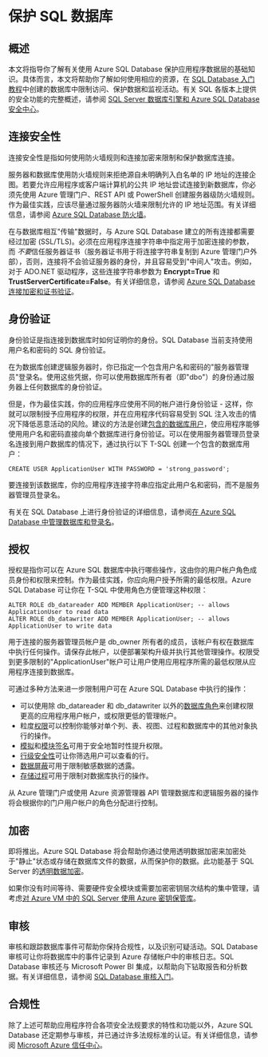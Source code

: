 <properties 
   pageTitle="SQL Database 安全性概述" 
   description="了解有关 Azure SQL Database 和 SQL Server 安全性的信息，包括云与本地 SQL Server 在身份验证、授权、连接安全性、加密和合规性方面的差异。" 
   services="sql-database" 
   documentationCenter="" 
   authors="tmullaney" 
   manager="jeffreyg" 
   editor=""/>

<tags
   ms.service="sql-database"
   ms.devlang="NA"
   ms.topic="article"
   ms.tgt_pltfrm="NA"
   ms.workload="data-services" 
   ms.date="04/02/2015"
   wacn.date="05/25/2015"
   ms.author="thmullan;jackr"/>


# 保护 SQL 数据库

## 概述
本文将指导你了解有关使用 Azure SQL Database 保护应用程序数据层的基础知识。具体而言，本文将帮助你了解如何使用相应的资源，在 [SQL Database 入门教程](sql-database-get-started)中创建的数据库中限制访问、保护数据和监视活动。有关 SQL 各版本上提供的安全功能的完整概述，请参阅 [SQL Server 数据库引擎和 Azure SQL Database 安全中心](https://msdn.microsoft.com/zh-cn/library/bb510589)。

## 连接安全性
连接安全性是指如何使用防火墙规则和连接加密来限制和保护数据库连接。

服务器和数据库使用防火墙规则来拒绝源自未明确列入白名单的 IP 地址的连接企图。若要允许应用程序或客户端计算机的公共 IP 地址尝试连接到新数据库，你必须先使用 Azure 管理门户、REST API 或 PowerShell 创建服务器级防火墙规则。作为最佳实践，应该尽量通过服务器防火墙来限制允许的 IP 地址范围。有关详细信息，请参阅 [Azure SQL Database 防火墙](https://msdn.microsoft.com/zh-cn/library/ee621782)。

在与数据库相互"传输"数据时，与 Azure SQL Database 建立的所有连接都需要经过加密 (SSL/TLS)。必须在应用程序连接字符串中指定用于加密连接的参数，而 *不要*信任服务器证书（服务器证书用于将连接字符串复制到 Azure 管理门户外部），否则，连接将不会验证服务器的身份，并且容易受到"中间人"攻击。例如，对于 ADO.NET 驱动程序，这些连接字符串参数为 **Encrypt=True** 和 **TrustServerCertificate=False**。有关详细信息，请参阅 [Azure SQL Database 连接加密和证书验证](https://msdn.microsoft.com/zh-cn/library/azure/ff394108#encryption)。


## 身份验证
身份验证是指连接到数据库时如何证明你的身份。SQL Database 当前支持使用用户名和密码的 SQL 身份验证。

在为数据库创建逻辑服务器时，你已指定一个包含用户名和密码的"服务器管理员"登录名。使用这些凭据，你可以使用数据库所有者（即"dbo"）的身份通过服务器上任何数据库的身份验证。

但是，作为最佳实践，你的应用程序应使用不同的帐户进行身份验证 - 这样，你就可以限制授予应用程序的权限，并在应用程序代码容易受到 SQL 注入攻击的情况下降低恶意活动的风险。建议的方法是创建[包含的数据库用户](https://msdn.microsoft.com/zh-cn/library/ff929188)，使应用程序能够使用用户名和密码直接向单个数据库进行身份验证。可以在使用服务器管理员登录名连接到用户数据库的情况下，通过执行以下 T-SQL 创建一个包含的数据库用户：

```
CREATE USER ApplicationUser WITH PASSWORD = 'strong_password';
```

要连接到该数据库，你的应用程序连接字符串应指定此用户名和密码，而不是服务器管理员登录名。

有关在 SQL Database 上进行身份验证的详细信息，请参阅[在 Azure SQL Database 中管理数据库和登录名](https://msdn.microsoft.com/zh-cn/library/ee336235)。


## 授权
授权是指你可以在 Azure SQL 数据库中执行哪些操作，这由你的用户帐户角色成员身份和权限来控制。作为最佳实践，你应向用户授予所需的最低权限。Azure SQL Database 可让你在 T-SQL 中使用角色方便管理这种权限：

```
ALTER ROLE db_datareader ADD MEMBER ApplicationUser; -- allows ApplicationUser to read data
ALTER ROLE db_datawriter ADD MEMBER ApplicationUser; -- allows ApplicationUser to write data
```

用于连接的服务器管理员帐户是 db_owner 所有者的成员，该帐户有权在数据库中执行任何操作。请保存此帐户，以便部署架构升级并执行其他管理操作。权限受到更多限制的"ApplicationUser"帐户可让用户使用应用程序所需的最低权限从应用程序连接到数据库。

可通过多种方法来进一步限制用户可在 Azure SQL Database 中执行的操作：
* 可以使用除 db_datareader 和 db_datawriter 以外的[数据库角色](https://msdn.microsoft.com/zh-cn/library/ms189121)来创建权限更高的应用程序用户帐户，或权限更低的管理帐户。
* 粒度[权限](https://msdn.microsoft.com/zh-cn/library/ms191291)可以控制你能够对单个列、表、视图、过程和数据库中的其他对象执行的操作。
* [模拟](https://msdn.microsoft.com/zh-cn/library/vstudio/bb669087)和[模块签名](https://msdn.microsoft.com/zh-cn/library/bb669102)可用于安全地暂时性提升权限。
* [行级安全性](https://msdn.microsoft.com/zh-cn/library/dn765131)可让你筛选用户可以查看的行。
* [数据屏蔽](sql-database-dynamic-data-masking-get-started)可用于限制敏感数据的透露。
* [存储过程](https://msdn.microsoft.com/zh-cn/library/ms190782)可用于限制对数据库执行的操作。

从 Azure 管理门户或使用 Azure 资源管理器 API 管理数据库和逻辑服务器的操作将会根据你的门户用户帐户的角色分配进行控制。<!--有关此主题的详细信息，请参阅 [Azure 预览版门户中基于角色的访问控制](role-based-access-control-configure)。-->


## 加密
即将推出。Azure SQL Database 将会帮助你通过使用透明数据加密来加密处于"静止"状态或存储在数据库文件的数据，从而保护你的数据。此功能基于 SQL Server 的[透明数据加密](https://msdn.microsoft.com/zh-cn/library/bb934049)。

如果你没有时间等待、需要硬件安全模块或需要加密密钥层次结构的集中管理，请考虑[对 Azure VM 中的 SQL Server 使用 Azure 密钥保管库](http://blogs.technet.com/b/kv/archive/2015/01/12/using-the-key-vault-for-sql-server-encryption.aspx)。


## 审核
审核和跟踪数据库事件可帮助你保持合规性，以及识别可疑活动。SQL Database 审核可让你将数据库中的事件记录到 Azure 存储帐户中的审核日志。SQL Database 审核还与 Microsoft Power BI 集成，以帮助向下钻取报告和分析数据。有关详细信息，请参阅 [SQL Database 审核入门](sql-database-auditing-get-started)。

## 合规性
除了上述可帮助应用程序符合各项安全法规要求的特性和功能以外，Azure SQL Database 还定期参与审核，并已通过许多法规标准的认证。有关详细信息，请参阅 [Microsoft Azure 信任中心](/support/trust-center)。

<!--HONumber=55-->